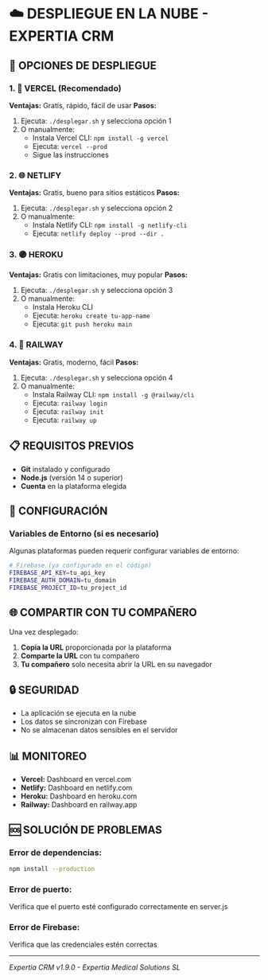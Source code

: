# ☁️  DESPLIEGUE EN LA NUBE - EXPERTIA CRM

## 🚀 OPCIONES DE DESPLIEGUE

### 1. 🌟 VERCEL (Recomendado)
**Ventajas:** Gratis, rápido, fácil de usar
**Pasos:**
1. Ejecuta: `./desplegar.sh` y selecciona opción 1
2. O manualmente:
   - Instala Vercel CLI: `npm install -g vercel`
   - Ejecuta: `vercel --prod`
   - Sigue las instrucciones

### 2. 🌐 NETLIFY
**Ventajas:** Gratis, bueno para sitios estáticos
**Pasos:**
1. Ejecuta: `./desplegar.sh` y selecciona opción 2
2. O manualmente:
   - Instala Netlify CLI: `npm install -g netlify-cli`
   - Ejecuta: `netlify deploy --prod --dir .`

### 3. 🟣 HEROKU
**Ventajas:** Gratis con limitaciones, muy popular
**Pasos:**
1. Ejecuta: `./desplegar.sh` y selecciona opción 3
2. O manualmente:
   - Instala Heroku CLI
   - Ejecuta: `heroku create tu-app-name`
   - Ejecuta: `git push heroku main`

### 4. 🚂 RAILWAY
**Ventajas:** Gratis, moderno, fácil
**Pasos:**
1. Ejecuta: `./desplegar.sh` y selecciona opción 4
2. O manualmente:
   - Instala Railway CLI: `npm install -g @railway/cli`
   - Ejecuta: `railway login`
   - Ejecuta: `railway init`
   - Ejecuta: `railway up`

## 📋 REQUISITOS PREVIOS

- **Git** instalado y configurado
- **Node.js** (versión 14 o superior)
- **Cuenta** en la plataforma elegida

## 🔧 CONFIGURACIÓN

### Variables de Entorno (si es necesario)
Algunas plataformas pueden requerir configurar variables de entorno:

```bash
# Firebase (ya configurado en el código)
FIREBASE_API_KEY=tu_api_key
FIREBASE_AUTH_DOMAIN=tu_domain
FIREBASE_PROJECT_ID=tu_project_id
```

## 🌐 COMPARTIR CON TU COMPAÑERO

Una vez desplegado:
1. **Copia la URL** proporcionada por la plataforma
2. **Comparte la URL** con tu compañero
3. **Tu compañero** solo necesita abrir la URL en su navegador

## 🔒 SEGURIDAD

- La aplicación se ejecuta en la nube
- Los datos se sincronizan con Firebase
- No se almacenan datos sensibles en el servidor

## 📊 MONITOREO

- **Vercel:** Dashboard en vercel.com
- **Netlify:** Dashboard en netlify.com
- **Heroku:** Dashboard en heroku.com
- **Railway:** Dashboard en railway.app

## 🆘 SOLUCIÓN DE PROBLEMAS

### Error de dependencias:
```bash
npm install --production
```

### Error de puerto:
Verifica que el puerto esté configurado correctamente en server.js

### Error de Firebase:
Verifica que las credenciales estén correctas

---
*Expertia CRM v1.9.0 - Expertia Medical Solutions SL*
